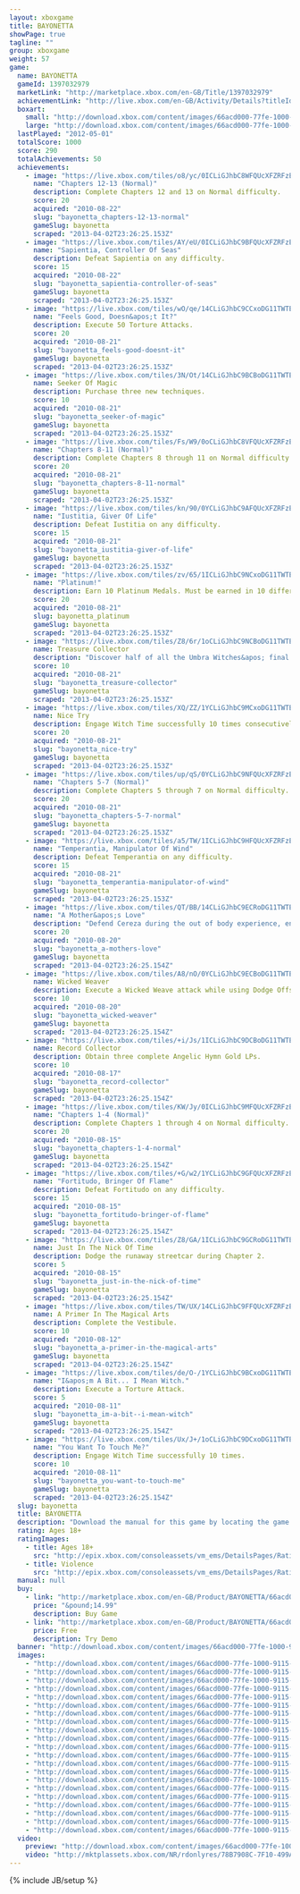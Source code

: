 ```yaml
---
layout: xboxgame
title: BAYONETTA
showPage: true
tagline: ""
group: xboxgame
weight: 57
game: 
  name: BAYONETTA
  gameId: 1397032979
  marketLink: "http://marketplace.xbox.com/en-GB/Title/1397032979"
  achievementLink: "http://live.xbox.com/en-GB/Activity/Details?titleId=1397032979"
  boxart: 
    small: "http://download.xbox.com/content/images/66acd000-77fe-1000-9115-d80253450813/1033/boxartsm.jpg"
    large: "http://download.xbox.com/content/images/66acd000-77fe-1000-9115-d80253450813/1033/boxartlg.jpg"
  lastPlayed: "2012-05-01"
  totalScore: 1000
  score: 290
  totalAchievements: 50
  achievements: 
    - image: "https://live.xbox.com/tiles/o8/yc/0ICLiGJhbC8WFQUcXFZRFzEzL2FjaC8wL2IAAAAA5+fn-7PMuA==.jpg"
      name: "Chapters 12-13 (Normal)"
      description: Complete Chapters 12 and 13 on Normal difficulty.
      score: 20
      acquired: "2010-08-22"
      slug: "bayonetta_chapters-12-13-normal"
      gameSlug: bayonetta
      scraped: "2013-04-02T23:26:25.153Z"
    - image: "https://live.xbox.com/tiles/AY/eU/0ICLiGJhbC9BFQUcXFZRFzEzL2FjaC8wLzUAAAAA5+fn-7uHGg==.jpg"
      name: "Sapientia, Controller Of Seas"
      description: Defeat Sapientia on any difficulty.
      score: 15
      acquired: "2010-08-22"
      slug: "bayonetta_sapientia-controller-of-seas"
      gameSlug: bayonetta
      scraped: "2013-04-02T23:26:25.153Z"
    - image: "https://live.xbox.com/tiles/wO/qe/14CLiGJhbC9CCxoDG11TWTEzL2FjaC8wLzE2AAAAAOfn5-ix6tw=.jpg"
      name: "Feels Good, Doesn&apos;t It?"
      description: Execute 50 Torture Attacks.
      score: 20
      acquired: "2010-08-21"
      slug: "bayonetta_feels-good-doesnt-it"
      gameSlug: bayonetta
      scraped: "2013-04-02T23:26:25.153Z"
    - image: "https://live.xbox.com/tiles/3N/Ot/14CLiGJhbC9BCBoDG11TWTEzL2FjaC8wLzI1AAAAAOfn5-iC08A=.jpg"
      name: Seeker Of Magic
      description: Purchase three new techniques.
      score: 10
      acquired: "2010-08-21"
      slug: "bayonetta_seeker-of-magic"
      gameSlug: bayonetta
      scraped: "2013-04-02T23:26:25.153Z"
    - image: "https://live.xbox.com/tiles/Fs/W9/0oCLiGJhbC8VFQUcXFZRFzEzL2FjaC8wL2EAAAAA5+fn-ZLFDQ==.jpg"
      name: "Chapters 8-11 (Normal)"
      description: Complete Chapters 8 through 11 on Normal difficulty.
      score: 20
      acquired: "2010-08-21"
      slug: "bayonetta_chapters-8-11-normal"
      gameSlug: bayonetta
      scraped: "2013-04-02T23:26:25.153Z"
    - image: "https://live.xbox.com/tiles/kn/90/0YCLiGJhbC9AFQUcXFZRFzEzL2FjaC8wLzQAAAAA5+fn-lt-iQ==.jpg"
      name: "Iustitia, Giver Of Life"
      description: Defeat Iustitia on any difficulty.
      score: 15
      acquired: "2010-08-21"
      slug: "bayonetta_iustitia-giver-of-life"
      gameSlug: bayonetta
      scraped: "2013-04-02T23:26:25.153Z"
    - image: "https://live.xbox.com/tiles/zv/65/1ICLiGJhbC9NCxoDG11TWTEzL2FjaC8wLzE5AAAAAOfn5-uW-tI=.jpg"
      name: "Platinum!"
      description: Earn 10 Platinum Medals. Must be earned in 10 different battles.
      score: 20
      acquired: "2010-08-21"
      slug: bayonetta_platinum
      gameSlug: bayonetta
      scraped: "2013-04-02T23:26:25.153Z"
    - image: "https://live.xbox.com/tiles/Z8/6r/1oCLiGJhbC9NCBoDG11TWTEzL2FjaC8wLzI5AAAAAOfn5-mEzns=.jpg"
      name: Treasure Collector
      description: "Discover half of all the Umbra Witches&apos; final resting places."
      score: 10
      acquired: "2010-08-21"
      slug: "bayonetta_treasure-collector"
      gameSlug: bayonetta
      scraped: "2013-04-02T23:26:25.153Z"
    - image: "https://live.xbox.com/tiles/XQ/ZZ/1YCLiGJhbC9MCxoDG11TWTEzL2FjaC8wLzE4AAAAAOfn5-p2BkE=.jpg"
      name: Nice Try
      description: Engage Witch Time successfully 10 times consecutively.
      score: 20
      acquired: "2010-08-21"
      slug: "bayonetta_nice-try"
      gameSlug: bayonetta
      scraped: "2013-04-02T23:26:25.153Z"
    - image: "https://live.xbox.com/tiles/up/qS/0YCLiGJhbC9NFQUcXFZRFzEzL2FjaC8wLzkAAAAA5+fn-r2aoQ==.jpg"
      name: "Chapters 5-7 (Normal)"
      description: Complete Chapters 5 through 7 on Normal difficulty.
      score: 20
      acquired: "2010-08-21"
      slug: "bayonetta_chapters-5-7-normal"
      gameSlug: bayonetta
      scraped: "2013-04-02T23:26:25.153Z"
    - image: "https://live.xbox.com/tiles/a5/TW/1ICLiGJhbC9HFQUcXFZRFzEzL2FjaC8wLzMAAAAA5+fn+-mUcA==.jpg"
      name: "Temperantia, Manipulator Of Wind"
      description: Defeat Temperantia on any difficulty.
      score: 15
      acquired: "2010-08-21"
      slug: "bayonetta_temperantia-manipulator-of-wind"
      gameSlug: bayonetta
      scraped: "2013-04-02T23:26:25.153Z"
    - image: "https://live.xbox.com/tiles/QT/BB/14CLiGJhbC9ECRoDG11TWTEzL2FjaC8wLzMwAAAAAOfn5-huMF0=.jpg"
      name: "A Mother&apos;s Love"
      description: "Defend Cereza during the out of body experience, ensuring she takes no damage."
      score: 20
      acquired: "2010-08-20"
      slug: "bayonetta_a-mothers-love"
      gameSlug: bayonetta
      scraped: "2013-04-02T23:26:25.154Z"
    - image: "https://live.xbox.com/tiles/A8/nO/0YCLiGJhbC9ECBoDG11TWTEzL2FjaC8wLzIwAAAAAOfn5-7hyR8=.jpg"
      name: Wicked Weaver
      description: Execute a Wicked Weave attack while using Dodge Offset.
      score: 10
      acquired: "2010-08-20"
      slug: "bayonetta_wicked-weaver"
      gameSlug: bayonetta
      scraped: "2013-04-02T23:26:25.154Z"
    - image: "https://live.xbox.com/tiles/+i/Js/1ICLiGJhbC9DCBoDG11TWTEzL2FjaC8wLzI3AAAAAOfn5-tDIuY=.jpg"
      name: Record Collector
      description: Obtain three complete Angelic Hymn Gold LPs.
      score: 10
      acquired: "2010-08-17"
      slug: "bayonetta_record-collector"
      gameSlug: bayonetta
      scraped: "2013-04-02T23:26:25.154Z"
    - image: "https://live.xbox.com/tiles/KW/Jy/0ICLiGJhbC9MFQUcXFZRFzEzL2FjaC8wLzgAAAAA5+fn-11iMg==.jpg"
      name: "Chapters 1-4 (Normal)"
      description: Complete Chapters 1 through 4 on Normal difficulty.
      score: 20
      acquired: "2010-08-15"
      slug: "bayonetta_chapters-1-4-normal"
      gameSlug: bayonetta
      scraped: "2013-04-02T23:26:25.154Z"
    - image: "https://live.xbox.com/tiles/+G/w2/1YCLiGJhbC9GFQUcXFZRFzEzL2FjaC8wLzIAAAAA5+fn+hls4w==.jpg"
      name: "Fortitudo, Bringer Of Flame"
      description: Defeat Fortitudo on any difficulty.
      score: 15
      acquired: "2010-08-15"
      slug: "bayonetta_fortitudo-bringer-of-flame"
      gameSlug: bayonetta
      scraped: "2013-04-02T23:26:25.154Z"
    - image: "https://live.xbox.com/tiles/Z8/GA/1ICLiGJhbC9GCRoDG11TWTEzL2FjaC8wLzMyAAAAAOfn5-uvwXs=.jpg"
      name: Just In The Nick Of Time
      description: Dodge the runaway streetcar during Chapter 2.
      score: 5
      acquired: "2010-08-15"
      slug: "bayonetta_just-in-the-nick-of-time"
      gameSlug: bayonetta
      scraped: "2013-04-02T23:26:25.154Z"
    - image: "https://live.xbox.com/tiles/TW/UX/14CLiGJhbC9FFQUcXFZRFzEzL2FjaC8wLzEAAAAA5+fn+DhlVg==.jpg"
      name: A Primer In The Magical Arts
      description: Complete the Vestibule.
      score: 10
      acquired: "2010-08-12"
      slug: "bayonetta_a-primer-in-the-magical-arts"
      gameSlug: bayonetta
      scraped: "2013-04-02T23:26:25.154Z"
    - image: "https://live.xbox.com/tiles/de/O-/1YCLiGJhbC9BCxoDG11TWTEzL2FjaC8wLzE1AAAAAOfn5-qQ42k=.jpg"
      name: "I&apos;m A Bit... I Mean Witch."
      description: Execute a Torture Attack.
      score: 5
      acquired: "2010-08-11"
      slug: "bayonetta_im-a-bit--i-mean-witch"
      gameSlug: bayonetta
      scraped: "2013-04-02T23:26:25.154Z"
    - image: "https://live.xbox.com/tiles/Ux/J+/1oCLiGJhbC9DCxoDG11TWTEzL2FjaC8wLzE3AAAAAOfn5-lREk8=.jpg"
      name: "You Want To Touch Me?"
      description: Engage Witch Time successfully 10 times.
      score: 10
      acquired: "2010-08-11"
      slug: "bayonetta_you-want-to-touch-me"
      gameSlug: bayonetta
      scraped: "2013-04-02T23:26:25.154Z"
  slug: bayonetta
  title: BAYONETTA
  description: "Download the manual for this game by locating the game on http://marketplace.xbox.com and selecting &ldquo;See Game Manual&quot;.   From the creative geniuses behind Devil May Cry and Resident Evil comes Bayonetta&trade;, a game of 100% pure, unadulterated, climatic action. With powers far beyond the comprehension of mere mortals, our heroine Bayonetta fights countless enemies, evil forces and giant foes in brutal yet graceful ways."
  rating: Ages 18+
  ratingImages: 
    - title: Ages 18+
      src: "http://epix.xbox.com/consoleassets/vm_ems/DetailsPages/RatingSystemID/14/default/Values/14005.png"
    - title: Violence
      src: "http://epix.xbox.com/consoleassets/vm_ems/DetailsPages/RatingSystemID/14/default/Descriptors/14005.png"
  manual: null
  buy: 
    - link: "http://marketplace.xbox.com/en-GB/Product/BAYONETTA/66acd000-77fe-1000-9115-d80253450813?purchase=1&amp;DownloadType=Game"
      price: "&pound;14.99"
      description: Buy Game
    - link: "http://marketplace.xbox.com/en-GB/Product/BAYONETTA/66acd000-77fe-1000-9115-d80253450813?purchase=1&amp;DownloadType=GameDemo"
      price: Free
      description: Try Demo
  banner: "http://download.xbox.com/content/images/66acd000-77fe-1000-9115-d80253450813/1033/banner.png"
  images: 
    - "http://download.xbox.com/content/images/66acd000-77fe-1000-9115-d80253450813/1033/screenlg1.jpg"
    - "http://download.xbox.com/content/images/66acd000-77fe-1000-9115-d80253450813/1033/screenlg2.jpg"
    - "http://download.xbox.com/content/images/66acd000-77fe-1000-9115-d80253450813/1033/screenlg3.jpg"
    - "http://download.xbox.com/content/images/66acd000-77fe-1000-9115-d80253450813/1033/screenlg4.jpg"
    - "http://download.xbox.com/content/images/66acd000-77fe-1000-9115-d80253450813/1033/screenlg5.jpg"
    - "http://download.xbox.com/content/images/66acd000-77fe-1000-9115-d80253450813/1033/screenlg6.jpg"
    - "http://download.xbox.com/content/images/66acd000-77fe-1000-9115-d80253450813/1033/screenlg7.jpg"
    - "http://download.xbox.com/content/images/66acd000-77fe-1000-9115-d80253450813/1033/screenlg8.jpg"
    - "http://download.xbox.com/content/images/66acd000-77fe-1000-9115-d80253450813/1033/screenlg9.jpg"
    - "http://download.xbox.com/content/images/66acd000-77fe-1000-9115-d80253450813/1033/screenlg10.jpg"
    - "http://download.xbox.com/content/images/66acd000-77fe-1000-9115-d80253450813/1033/screenlg11.jpg"
    - "http://download.xbox.com/content/images/66acd000-77fe-1000-9115-d80253450813/7177/screenlg12.jpg"
    - "http://download.xbox.com/content/images/66acd000-77fe-1000-9115-d80253450813/7177/screenlg13.jpg"
    - "http://download.xbox.com/content/images/66acd000-77fe-1000-9115-d80253450813/7177/screenlg14.jpg"
    - "http://download.xbox.com/content/images/66acd000-77fe-1000-9115-d80253450813/7177/screenlg15.jpg"
    - "http://download.xbox.com/content/images/66acd000-77fe-1000-9115-d80253450813/7177/screenlg16.jpg"
    - "http://download.xbox.com/content/images/66acd000-77fe-1000-9115-d80253450813/7177/screenlg17.jpg"
    - "http://download.xbox.com/content/images/66acd000-77fe-1000-9115-d80253450813/7177/screenlg18.jpg"
    - "http://download.xbox.com/content/images/66acd000-77fe-1000-9115-d80253450813/7177/screenlg19.jpg"
    - "http://download.xbox.com/content/images/66acd000-77fe-1000-9115-d80253450813/7177/screenlg20.jpg"
    - "http://download.xbox.com/content/images/66acd000-77fe-1000-9115-d80253450813/1033/background.jpg"
  video: 
    preview: "http://download.xbox.com/content/images/66acd000-77fe-1000-9115-d80253450813/1033/background.jpg"
    video: "http://mktplassets.xbox.com/NR/rdonlyres/78B7908C-7F10-499A-BB7E-B722570B4C6D/0/vidBayonettaE3cdnhi.asx"
---
```

{% include JB/setup %}